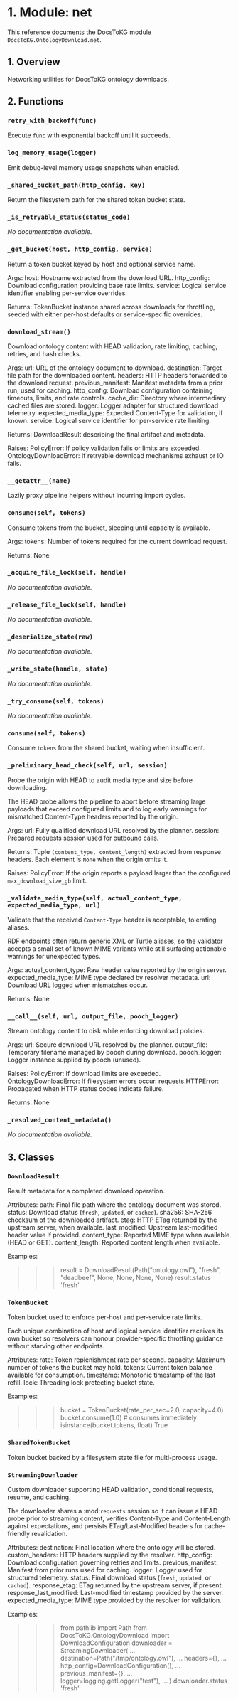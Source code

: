 # 1. Module: net

This reference documents the DocsToKG module ``DocsToKG.OntologyDownload.net``.

## 1. Overview

Networking utilities for DocsToKG ontology downloads.

## 2. Functions

### `retry_with_backoff(func)`

Execute ``func`` with exponential backoff until it succeeds.

### `log_memory_usage(logger)`

Emit debug-level memory usage snapshots when enabled.

### `_shared_bucket_path(http_config, key)`

Return the filesystem path for the shared token bucket state.

### `_is_retryable_status(status_code)`

*No documentation available.*

### `_get_bucket(host, http_config, service)`

Return a token bucket keyed by host and optional service name.

Args:
host: Hostname extracted from the download URL.
http_config: Download configuration providing base rate limits.
service: Logical service identifier enabling per-service overrides.

Returns:
TokenBucket instance shared across downloads for throttling, seeded
with either per-host defaults or service-specific overrides.

### `download_stream()`

Download ontology content with HEAD validation, rate limiting, caching, retries, and hash checks.

Args:
url: URL of the ontology document to download.
destination: Target file path for the downloaded content.
headers: HTTP headers forwarded to the download request.
previous_manifest: Manifest metadata from a prior run, used for caching.
http_config: Download configuration containing timeouts, limits, and rate controls.
cache_dir: Directory where intermediary cached files are stored.
logger: Logger adapter for structured download telemetry.
expected_media_type: Expected Content-Type for validation, if known.
service: Logical service identifier for per-service rate limiting.

Returns:
DownloadResult describing the final artifact and metadata.

Raises:
PolicyError: If policy validation fails or limits are exceeded.
OntologyDownloadError: If retryable download mechanisms exhaust or IO fails.

### `__getattr__(name)`

Lazily proxy pipeline helpers without incurring import cycles.

### `consume(self, tokens)`

Consume tokens from the bucket, sleeping until capacity is available.

Args:
tokens: Number of tokens required for the current download request.

Returns:
None

### `_acquire_file_lock(self, handle)`

*No documentation available.*

### `_release_file_lock(self, handle)`

*No documentation available.*

### `_deserialize_state(raw)`

*No documentation available.*

### `_write_state(handle, state)`

*No documentation available.*

### `_try_consume(self, tokens)`

*No documentation available.*

### `consume(self, tokens)`

Consume ``tokens`` from the shared bucket, waiting when insufficient.

### `_preliminary_head_check(self, url, session)`

Probe the origin with HEAD to audit media type and size before downloading.

The HEAD probe allows the pipeline to abort before streaming large
payloads that exceed configured limits and to log early warnings for
mismatched Content-Type headers reported by the origin.

Args:
url: Fully qualified download URL resolved by the planner.
session: Prepared requests session used for outbound calls.

Returns:
Tuple ``(content_type, content_length)`` extracted from response
headers. Each element is ``None`` when the origin omits it.

Raises:
PolicyError: If the origin reports a payload larger than the
configured ``max_download_size_gb`` limit.

### `_validate_media_type(self, actual_content_type, expected_media_type, url)`

Validate that the received ``Content-Type`` header is acceptable, tolerating aliases.

RDF endpoints often return generic XML or Turtle aliases, so the
validator accepts a small set of known MIME variants while still
surfacing actionable warnings for unexpected types.

Args:
actual_content_type: Raw header value reported by the origin server.
expected_media_type: MIME type declared by resolver metadata.
url: Download URL logged when mismatches occur.

Returns:
None

### `__call__(self, url, output_file, pooch_logger)`

Stream ontology content to disk while enforcing download policies.

Args:
url: Secure download URL resolved by the planner.
output_file: Temporary filename managed by pooch during download.
pooch_logger: Logger instance supplied by pooch (unused).

Raises:
PolicyError: If download limits are exceeded.
OntologyDownloadError: If filesystem errors occur.
requests.HTTPError: Propagated when HTTP status codes indicate failure.

Returns:
None

### `_resolved_content_metadata()`

*No documentation available.*

## 3. Classes

### `DownloadResult`

Result metadata for a completed download operation.

Attributes:
path: Final file path where the ontology document was stored.
status: Download status (`fresh`, `updated`, or `cached`).
sha256: SHA-256 checksum of the downloaded artifact.
etag: HTTP ETag returned by the upstream server, when available.
last_modified: Upstream last-modified header value if provided.
content_type: Reported MIME type when available (HEAD or GET).
content_length: Reported content length when available.

Examples:
>>> result = DownloadResult(Path("ontology.owl"), "fresh", "deadbeef", None, None, None, None)
>>> result.status
'fresh'

### `TokenBucket`

Token bucket used to enforce per-host and per-service rate limits.

Each unique combination of host and logical service identifier receives
its own bucket so resolvers can honour provider-specific throttling
guidance without starving other endpoints.

Attributes:
rate: Token replenishment rate per second.
capacity: Maximum number of tokens the bucket may hold.
tokens: Current token balance available for consumption.
timestamp: Monotonic timestamp of the last refill.
lock: Threading lock protecting bucket state.

Examples:
>>> bucket = TokenBucket(rate_per_sec=2.0, capacity=4.0)
>>> bucket.consume(1.0)  # consumes immediately
>>> isinstance(bucket.tokens, float)
True

### `SharedTokenBucket`

Token bucket backed by a filesystem state file for multi-process usage.

### `StreamingDownloader`

Custom downloader supporting HEAD validation, conditional requests, resume, and caching.

The downloader shares a :mod:`requests` session so it can issue a HEAD probe
prior to streaming content, verifies Content-Type and Content-Length against
expectations, and persists ETag/Last-Modified headers for cache-friendly
revalidation.

Attributes:
destination: Final location where the ontology will be stored.
custom_headers: HTTP headers supplied by the resolver.
http_config: Download configuration governing retries and limits.
previous_manifest: Manifest from prior runs used for caching.
logger: Logger used for structured telemetry.
status: Final download status (`fresh`, `updated`, or `cached`).
response_etag: ETag returned by the upstream server, if present.
response_last_modified: Last-modified timestamp provided by the server.
expected_media_type: MIME type provided by the resolver for validation.

Examples:
>>> from pathlib import Path
>>> from DocsToKG.OntologyDownload import DownloadConfiguration
>>> downloader = StreamingDownloader(
...     destination=Path("/tmp/ontology.owl"),
...     headers={},
...     http_config=DownloadConfiguration(),
...     previous_manifest={},
...     logger=logging.getLogger("test"),
... )
>>> downloader.status
'fresh'
